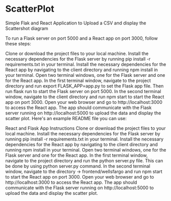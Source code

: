 # ScatterPlot
Simple Flak and React Application to Upload a CSV and display the Scattershot diagram 

To run a Flask server on port 5000 and a React app on port 3000, follow these steps:

Clone or download the project files to your local machine.
Install the necessary dependencies for the Flask server by running pip install -r requirements.txt in your terminal.
Install the necessary dependencies for the React app by navigating to the client directory and running npm install in your terminal.
Open two terminal windows, one for the Flask server and one for the React app.
In the first terminal window, navigate to the project directory and run export FLASK_APP=app.py to set the Flask app file.
Then run flask run to start the Flask server on port 5000.
In the second terminal window, navigate to the client directory and run npm start to start the React app on port 3000.
Open your web browser and go to http://localhost:3000 to access the React app. The app should communicate with the Flask server running on http://localhost:5000 to upload the data and display the scatter plot.
Here's an example README file you can use:

React and Flask App
Instructions
Clone or download the project files to your local machine.
Install the necessary dependencies for the Flask server by running pip install -r requirements.txt in your terminal.
Install the necessary dependencies for the React app by navigating to the client directory and running npm install in your terminal.
Open two terminal windows, one for the Flask server and one for the React app.
In the first terminal window, navigate to the project directory and run the python server.py file.
This can be done by using python server.py command.
In the second terminal window, navigate to the directory -> frontend/wellsfargo and run npm start to start the React app on port 3000.
Open your web browser and go to http://localhost:3000 to access the React app. The app should communicate with the Flask server running on http://localhost:5000 to upload the data and display the scatter plot.